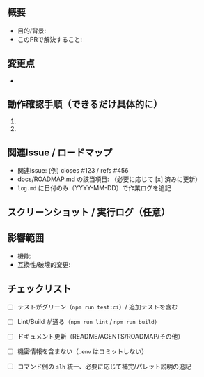 ## 概要
- 目的/背景:
- このPRで解決すること:

## 変更点
- 

## 動作確認手順（できるだけ具体的に）
1. 
2. 

## 関連Issue / ロードマップ
- 関連Issue: (例) closes #123 / refs #456
- docs/ROADMAP.md の該当項目: （必要に応じて [x] 済みに更新）
- `log.md` に日付のみ（YYYY-MM-DD）で作業ログを追記

## スクリーンショット / 実行ログ（任意）

## 影響範囲
- 機能:
- 互換性/破壊的変更:

## チェックリスト
- [ ] テストがグリーン（`npm run test:ci`）/ 追加テストを含む
- [ ] Lint/Build が通る（`npm run lint` / `npm run build`）
- [ ] ドキュメント更新（README/AGENTS/ROADMAP/その他）
- [ ] 機密情報を含まない（`.env` はコミットしない）
- [ ] コマンド例の `slh` 統一、必要に応じて補完/パレット説明の追記

